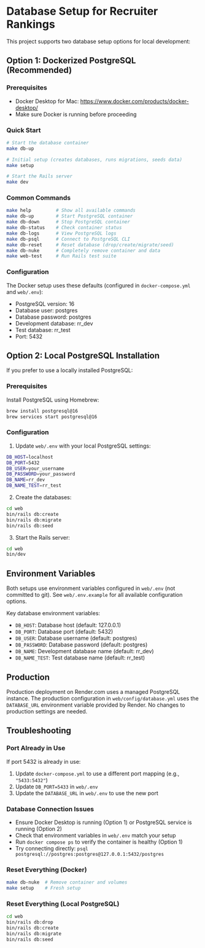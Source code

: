 # Database Setup for Recruiter Rankings

This project supports two database setup options for local development:

## Option 1: Dockerized PostgreSQL (Recommended)

### Prerequisites
- Docker Desktop for Mac: https://www.docker.com/products/docker-desktop/
- Make sure Docker is running before proceeding

### Quick Start
```bash
# Start the database container
make db-up

# Initial setup (creates databases, runs migrations, seeds data)
make setup

# Start the Rails server
make dev
```

### Common Commands
```bash
make help         # Show all available commands
make db-up        # Start PostgreSQL container
make db-down      # Stop PostgreSQL container
make db-status    # Check container status
make db-logs      # View PostgreSQL logs
make db-psql      # Connect to PostgreSQL CLI
make db-reset     # Reset database (drop/create/migrate/seed)
make db-nuke      # Completely remove container and data
make web-test     # Run Rails test suite
```

### Configuration
The Docker setup uses these defaults (configured in `docker-compose.yml` and `web/.env`):
- PostgreSQL version: 16
- Database user: postgres
- Database password: postgres
- Development database: rr_dev
- Test database: rr_test
- Port: 5432

## Option 2: Local PostgreSQL Installation

If you prefer to use a locally installed PostgreSQL:

### Prerequisites
Install PostgreSQL using Homebrew:
```bash
brew install postgresql@16
brew services start postgresql@16
```

### Configuration
1. Update `web/.env` with your local PostgreSQL settings:
```bash
DB_HOST=localhost
DB_PORT=5432
DB_USER=your_username
DB_PASSWORD=your_password
DB_NAME=rr_dev
DB_NAME_TEST=rr_test
```

2. Create the databases:
```bash
cd web
bin/rails db:create
bin/rails db:migrate
bin/rails db:seed
```

3. Start the Rails server:
```bash
cd web
bin/dev
```

## Environment Variables

Both setups use environment variables configured in `web/.env` (not committed to git).
See `web/.env.example` for all available configuration options.

Key database environment variables:
- `DB_HOST`: Database host (default: 127.0.0.1)
- `DB_PORT`: Database port (default: 5432)
- `DB_USER`: Database username (default: postgres)
- `DB_PASSWORD`: Database password (default: postgres)
- `DB_NAME`: Development database name (default: rr_dev)
- `DB_NAME_TEST`: Test database name (default: rr_test)

## Production

Production deployment on Render.com uses a managed PostgreSQL instance.
The production configuration in `web/config/database.yml` uses the `DATABASE_URL`
environment variable provided by Render. No changes to production settings are needed.

## Troubleshooting

### Port Already in Use
If port 5432 is already in use:
1. Update `docker-compose.yml` to use a different port mapping (e.g., `"5433:5432"`)
2. Update `DB_PORT=5433` in `web/.env`
3. Update the `DATABASE_URL` in `web/.env` to use the new port

### Database Connection Issues
- Ensure Docker Desktop is running (Option 1) or PostgreSQL service is running (Option 2)
- Check that environment variables in `web/.env` match your setup
- Run `docker compose ps` to verify the container is healthy (Option 1)
- Try connecting directly: `psql postgresql://postgres:postgres@127.0.0.1:5432/postgres`

### Reset Everything (Docker)
```bash
make db-nuke  # Remove container and volumes
make setup    # Fresh setup
```

### Reset Everything (Local PostgreSQL)
```bash
cd web
bin/rails db:drop
bin/rails db:create
bin/rails db:migrate
bin/rails db:seed
```